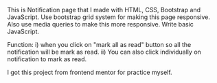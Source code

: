 This is Notification page that I made with HTML, CSS, Bootstrap and JavaScript.
Use bootstrap grid system for making this page responsive.
Also use media queries to make this more responsive.
Write basic JavaScript.

Function: 
i) when you click on "mark all as read" button so all the notification will be mark as read.
ii) You can also click individually on notification to mark as read.

I got this project from frontend mentor for practice myself. 
